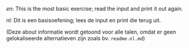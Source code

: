 _en_: This is the most basic exercise; read the input and print it out again.

_nl:_ Dit is een basisoefening; lees de input en print die terug uit.

(Deze about informatie wordt getoond voor alle talen, omdat er geen gelokaliseerde alternatieven zijn zoals bv. `readme.nl.md`)
